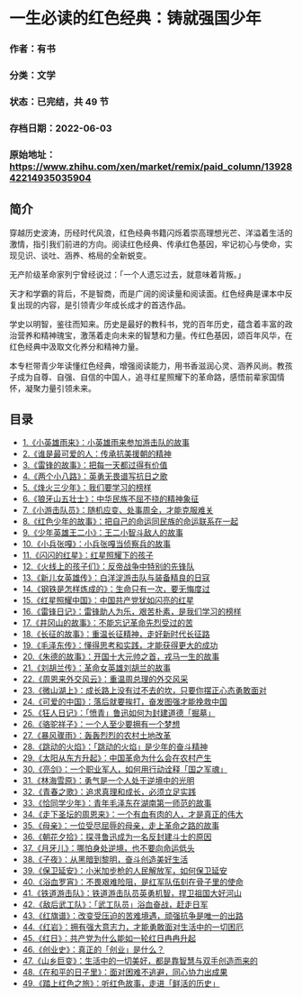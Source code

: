 # 一生必读的红色经典：铸就强国少年

### 作者：有书

### 分类：文学

### 状态：已完结，共 49 节

### 存档日期：2022-06-03

### 原始地址：https://www.zhihu.com/xen/market/remix/paid_column/1392842214935035904


## 简介
穿越历史波涛，历经时代风浪，红色经典书籍闪烁着崇高理想光芒、洋溢着生活的激情，指引我们前进的方向。阅读红色经典、传承红色基因，牢记初心与使命，实现见识、谈吐、涵养、格局的全新蜕变。


无产阶级革命家列宁曾经说过：「一个人遗忘过去，就意味着背叛。」


天才和学霸的背后，不是智商，而是广阔的阅读量和阅读面。红色经典是课本中反复出现的内容，是引领青少年成长成才的首选作品。


学史以明智，鉴往而知来。历史是最好的教科书，党的百年历史，蕴含着丰富的政治营养和精神瑰宝，激荡着走向未来的智慧和力量。传红色基因，颂百年风华，在红色经典中汲取文化养分和精神力量。


本专栏带青少年读懂红色经典，增强阅读能力，用书香滋润心灵、涵养风尚。教孩子成为自尊、自强、自信的中国人，追寻红星照耀下的革命路，感悟前辈家国情怀，凝聚力量引领未来。




## 目录
- [1.《小英雄雨来》：小英雄雨来参加游击队的故事](1.《小英雄雨来》：小英雄雨来参加游击队的故事.md)
- [2.《谁是最可爱的人：传承抗美援朝的精神](2.《谁是最可爱的人：传承抗美援朝的精神.md)
- [3.《雷锋的故事》：把每一天都过得有价值](3.《雷锋的故事》：把每一天都过得有价值.md)
- [4.《两个小八路》：英勇无畏谱写抗日之歌](4.《两个小八路》：英勇无畏谱写抗日之歌.md)
- [5.《烽火三少年》：我们要学习的榜样](5.《烽火三少年》：我们要学习的榜样.md)
- [6.《狼牙山五壮士》：中华民族不屈不挠的精神象征](6.《狼牙山五壮士》：中华民族不屈不挠的精神象征.md)
- [7.《小游击队员》：随机应变、处事周全，才能克服难关](7.《小游击队员》：随机应变、处事周全，才能克服难关.md)
- [8.《红色少年的故事》：把自己的命运同民族的命运联系在一起](8.《红色少年的故事》：把自己的命运同民族的命运联系在一起.md)
- [9.《少年英雄王二小》：王二小智斗敌人的故事](9.《少年英雄王二小》：王二小智斗敌人的故事.md)
- [10.《小兵张嘎》：小兵张嘎当侦察兵的故事](10.《小兵张嘎》：小兵张嘎当侦察兵的故事.md)
- [11.《闪闪的红星》：红星照耀下的孩子](11.《闪闪的红星》：红星照耀下的孩子.md)
- [12.《火线上的孩子们》：反帝战争中特别的先锋队](12.《火线上的孩子们》：反帝战争中特别的先锋队.md)
- [13.《新儿女英雄传》：白洋淀游击队与装备精良的日寇](13.《新儿女英雄传》：白洋淀游击队与装备精良的日寇.md)
- [14.《钢铁是怎样炼成的》：生命只有一次，要无悔度过](14.《钢铁是怎样炼成的》：生命只有一次，要无悔度过.md)
- [15.《红星照耀中国》：中国共产党犹如闪亮的红星](15.《红星照耀中国》：中国共产党犹如闪亮的红星.md)
- [16.《雷锋日记》：雷锋助人为乐，艰苦朴素，是我们学习的榜样](16.《雷锋日记》：雷锋助人为乐，艰苦朴素，是我们学习的榜样.md)
- [17.《井冈山的故事》：不能忘记革命先烈受过的苦](17.《井冈山的故事》：不能忘记革命先烈受过的苦.md)
- [18.《长征的故事》：重温长征精神，走好新时代长征路](18.《长征的故事》：重温长征精神，走好新时代长征路.md)
- [19.《毛泽东传》：懂得思考和实践，才能获得更大的成功](19.《毛泽东传》：懂得思考和实践，才能获得更大的成功.md)
- [20.《朱德的故事》：开国十大元帅之首，戎马一生的故事](20.《朱德的故事》：开国十大元帅之首，戎马一生的故事.md)
- [21.《刘胡兰传》：革命女英雄刘胡兰的故事](21.《刘胡兰传》：革命女英雄刘胡兰的故事.md)
- [22.《周恩来外交风云》：重温周总理的外交风采](22.《周恩来外交风云》：重温周总理的外交风采.md)
- [23.《微山湖上》：成长路上没有过不去的坎，只要你摆正心态勇敢面对](23.《微山湖上》：成长路上没有过不去的坎，只要你摆正心态勇敢面对.md)
- [24.《可爱的中国》：落后就要挨打，奋发图强才能挽救中国](24.《可爱的中国》：落后就要挨打，奋发图强才能挽救中国.md)
- [25.《狂人日记》：「愤青」鲁迅如何为封建道德「掘墓」](25.《狂人日记》：「愤青」鲁迅如何为封建道德「掘墓」.md)
- [26.《骆驼祥子》：一个人至少要拥有一个梦想](26.《骆驼祥子》：一个人至少要拥有一个梦想.md)
- [27.《暴风骤雨》：轰轰烈烈的农村土地改革](27.《暴风骤雨》：轰轰烈烈的农村土地改革.md)
- [28.《跳动的火焰》：「跳动的火焰」是少年的奋斗精神](28.《跳动的火焰》：「跳动的火焰」是少年的奋斗精神.md)
- [29.《太阳从东方升起》：中国革命为什么会在农村产生](29.《太阳从东方升起》：中国革命为什么会在农村产生.md)
- [30.《亮剑》：一个职业军人，如何用行动诠释「国之军魂」](30.《亮剑》：一个职业军人，如何用行动诠释「国之军魂」.md)
- [31.《林海雪原》：勇气是一个人处于逆境中的光明](31.《林海雪原》：勇气是一个人处于逆境中的光明.md)
- [32.《青春之歌》：追求真理和成长，必须立足实践](32.《青春之歌》：追求真理和成长，必须立足实践.md)
- [33.《恰同学少年》：青年毛泽东在湖南第一师范的故事](33.《恰同学少年》：青年毛泽东在湖南第一师范的故事.md)
- [34.《走下圣坛的周恩来》：一个有血有肉的人，才是真正的伟大](34.《走下圣坛的周恩来》：一个有血有肉的人，才是真正的伟大.md)
- [35.《母亲》：一位受尽屈辱的母亲，走上革命之路的故事](35.《母亲》：一位受尽屈辱的母亲，走上革命之路的故事.md)
- [36.《朝花夕拾》：探寻鲁迅成为一名反封建斗士的原因](36.《朝花夕拾》：探寻鲁迅成为一名反封建斗士的原因.md)
- [37.《月牙儿》：哪怕身处逆境，也不要向命运低头](37.《月牙儿》：哪怕身处逆境，也不要向命运低头.md)
- [38.《子夜》：从黑暗到黎明，奋斗创造美好生活](38.《子夜》：从黑暗到黎明，奋斗创造美好生活.md)
- [39.《保卫延安》：小米加步枪的人民解放军，如何保卫延安](39.《保卫延安》：小米加步枪的人民解放军，如何保卫延安.md)
- [40.《浴血罗宵》：不畏艰难险阻，是红军队伍刻在骨子里的使命](40.《浴血罗宵》：不畏艰难险阻，是红军队伍刻在骨子里的使命.md)
- [41.《铁道游击队》：铁道游击队员英勇机智，捍卫祖国大好河山](41.《铁道游击队》：铁道游击队员英勇机智，捍卫祖国大好河山.md)
- [42.《敌后武工队》：「武工队员」浴血奋战，赶走日军](42.《敌后武工队》：「武工队员」浴血奋战，赶走日军.md)
- [43.《红旗谱》：改变受压迫的苦难境遇，顽强抗争是唯一的出路](43.《红旗谱》：改变受压迫的苦难境遇，顽强抗争是唯一的出路.md)
- [44.《红岩》：拥有强大意志力，才能勇敢面对生活中的一切困厄](44.《红岩》：拥有强大意志力，才能勇敢面对生活中的一切困厄.md)
- [45.《红日》：共产党为什么能如一轮红日冉冉升起](45.《红日》：共产党为什么能如一轮红日冉冉升起.md)
- [46.《创业史》：真正的「创业」是什么？](46.《创业史》：真正的「创业」是什么？.md)
- [47.《山乡巨变》：生活中的一切美好，都是靠智慧与双手创造而来的](47.《山乡巨变》：生活中的一切美好，都是靠智慧与双手创造而来的.md)
- [48.《在和平的日子里》：面对困难不逃避，同心协力出成果](48.《在和平的日子里》：面对困难不逃避，同心协力出成果.md)
- [49.《踏上红色之旅》：听红色故事，走进「鲜活的历史」](49.《踏上红色之旅》：听红色故事，走进「鲜活的历史」.md)